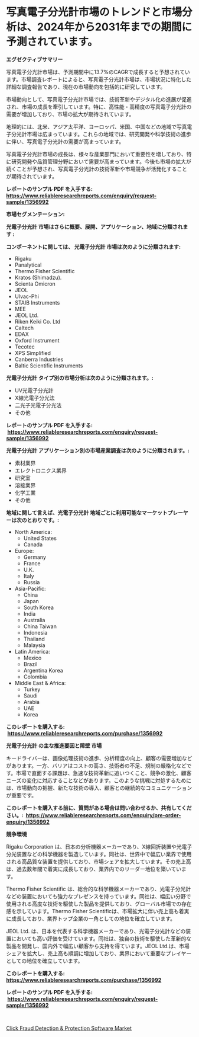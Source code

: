 <p><h1>写真電子分光計市場のトレンドと市場分析は、2024年から2031年までの期間に予測されています。</h1></p><p><strong>エグゼクティブサマリー</strong></p>
<p><p>写真電子分光計市場は、予測期間中に13.7%のCAGRで成長すると予想されています。市場調査レポートによると、写真電子分光計市場は、市場状況に特化した詳細な調査報告であり、現在の市場動向を包括的に研究しています。</p><p>市場動向として、写真電子分光計市場では、技術革新やデジタル化の進展が促進され、市場の成長を牽引しています。特に、高性能・高精度の写真電子分光計の需要が増加しており、市場の拡大が期待されています。</p><p>地理的には、北米、アジア太平洋、ヨーロッパ、米国、中国などの地域で写真電子分光計市場は広まっています。これらの地域では、研究開発や科学技術の進歩に伴い、写真電子分光計の需要が高まっています。</p><p>写真電子分光計市場の成長は、様々な産業部門において重要性を増しており、特に研究開発や品質管理分野において需要が高まっています。今後も市場の拡大が続くことが予想され、写真電子分光計の技術革新や市場競争が活発化することが期待されています。</p></p>
<p><strong>レポートのサンプル PDF を入手する: <a href="https://www.reliableresearchreports.com/enquiry/request-sample/1356992">https://www.reliableresearchreports.com/enquiry/request-sample/1356992</a></strong></p>
<p><strong>市場セグメンテーション:</strong></p>
<p><strong> 光電子分光計 市場はさらに概要、展開、アプリケーション、地域に分類されます :</strong></p>
<p><strong>コンポーネントに関しては、 光電子分光計 市場は次のように分類されます: &nbsp;</strong></p>
<p><ul><li>Rigaku</li><li>Panalytical</li><li>Thermo Fisher Scientific</li><li>Kratos (Shimadzu).</li><li>Scienta Omicron</li><li>JEOL</li><li>Ulvac-Phi</li><li>STAIB Instruments</li><li>MEE</li><li>JEOL Ltd.</li><li>Riken Keiki Co. Ltd</li><li>Caltech</li><li>EDAX</li><li>Oxford Instrument</li><li>Tecotec</li><li>XPS Simplified</li><li>Canberra Industries</li><li>Baltic Scientific Instruments</li></ul></p>
<p><strong> 光電子分光計 タイプ別の市場分析は次のように分類されます。:</strong></p>
<p><ul><li>UV光電子分光計</li><li>X線光電子分光法</li><li>二光子光電子分光法</li><li>その他</li></ul></p>
<p><strong>レポートのサンプル PDF を入手する: &nbsp;<a href="https://www.reliableresearchreports.com/enquiry/request-sample/1356992">https://www.reliableresearchreports.com/enquiry/request-sample/1356992</a></strong></p>
<p><strong> 光電子分光計 アプリケーション別の市場産業調査は次のように分類されます。:</strong></p>
<p><ul><li>素材業界</li><li>エレクトロニクス業界</li><li>研究室</li><li>溶接業界</li><li>化学工業</li><li>その他</li></ul></p>
<p><strong>地域に関して言えば、光電子分光計 地域ごとに利用可能なマーケットプレーヤーは次のとおりです。:</strong></p>
<p><ul>
    <li>
        North America:
        <ul>
            <li>United States</li>
            <li>Canada</li>
        </ul>
    </li>
    <li>
        Europe:
        <ul>
            <li>Germany</li>
            <li>France</li>
            <li>U.K.</li>
            <li>Italy</li>
            <li>Russia</li>
        </ul>
    </li>
    <li>
        Asia-Pacific:
        <ul>
            <li>China</li>
            <li>Japan</li>
            <li>South Korea</li>
            <li>India</li>
            <li>Australia</li>
            <li>China Taiwan</li>
            <li>Indonesia</li>
            <li>Thailand</li>
            <li>Malaysia</li>
        </ul>
    </li>
    <li>
        Latin America:
        <ul>
            <li>Mexico</li>
            <li>Brazil</li>
            <li>Argentina Korea</li>
            <li>Colombia</li>
        </ul>
    </li>
    <li>
        Middle East & Africa:
        <ul>
            <li>Turkey</li>
            <li>Saudi</li>
            <li>Arabia</li>
            <li>UAE</li>
            <li>Korea</li>
        </ul>
    </li>
    </ul></p>
<p><strong>このレポートを購入する: &nbsp;<a href="https://www.reliableresearchreports.com/purchase/1356992">https://www.reliableresearchreports.com/purchase/1356992</a></strong></p>
<p><strong>光電子分光計 の主な推進要因と障壁 市場</strong></p>
<p><p>キードライバーは、画像処理技術の進歩、分析精度の向上、顧客の需要増加などがあります。一方、バリアはコストの高さ、技術者の不足、規制の厳格化などです。市場で直面する課題は、急速な技術革新に追いつくこと、競争の激化、顧客ニーズの変化に対応することなどがあります。このような挑戦に対処するためには、市場動向の把握、新たな技術の導入、顧客との継続的なコミュニケーションが重要です。</p></p>
<p><strong>このレポートを購入する前に、質問がある場合は問い合わせるか、共有してください。:&nbsp; <a href="https://www.reliableresearchreports.com/enquiry/pre-order-enquiry/1356992">https://www.reliableresearchreports.com/enquiry/pre-order-enquiry/1356992</a></strong></p>
<p><strong>競争環境</strong></p>
<p><p>Rigaku Corporation は、日本の分析機器メーカーであり、X線回折装置や光電子分光装置などの科学機器を製造しています。同社は、世界中で幅広い業界で使用される高品質な装置を提供しており、市場シェアを拡大しています。その売上高は、過去数年間で着実に成長しており、業界内でのリーダー地位を築いています。</p><p>Thermo Fisher Scientific は、総合的な科学機器メーカーであり、光電子分光計などの装置においても強力なプレゼンスを持っています。同社は、幅広い分野で使用される高度な技術を駆使した製品を提供しており、グローバル市場での存在感を示しています。Thermo Fisher Scientificは、市場拡大に伴い売上高も着実に成長しており、業界トップ企業の一角としての地位を確立しています。</p><p>JEOL Ltd. は、日本を代表する科学機器メーカーであり、光電子分光計などの装置においても高い評価を受けています。同社は、独自の技術を駆使した革新的な製品を開発し、国内外で幅広い顧客から支持を得ています。JEOL Ltd.は、市場シェアを拡大し、売上高も順調に増加しており、業界において重要なプレイヤーとしての地位を確立しています。</p></p>
<p><strong>このレポートを購入する: &nbsp; <a href="https://www.reliableresearchreports.com/purchase/1356992">https://www.reliableresearchreports.com/purchase/1356992</a></strong></p>
<p><strong>レポートのサンプル PDF を入手する: &nbsp;<a href="https://www.reliableresearchreports.com/enquiry/request-sample/1356992">https://www.reliableresearchreports.com/enquiry/request-sample/1356992</a></strong><strong></strong></p>
<p>&nbsp;</p>
<p><p><a href="https://butternut-bug-553.notion.site/Click-Fraud-Detection-Protection-Software-Market-Size-Furnishes-Valuable-Information-Encompassing--4946c48e0a18430e937fed956fbd3bf3">Click Fraud Detection & Protection Software Market</a></p></p>